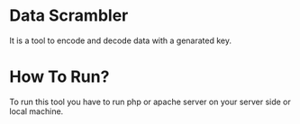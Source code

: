 # Data Scrambler
It is a tool to encode and decode data with a genarated key.
# How To Run?

To run this tool you have to run php or apache server on your server side or local machine.
